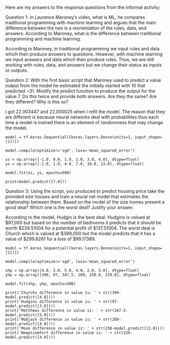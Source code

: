 Here are my answers to the response questions from the informal activity:

Question 1: In Laurence Maroney’s video, what is ML, he compares traditional programming with machine learning and argues that the main difference between the two is a reorientation of the rules, data, and answers. According to Maroney, what is the difference between traditional programming and machine learning. 

According to Maroney, in traditional programming we input rules and data which then produce answers to questions. However, with machine learning we input answers and data which then produce rules. Thus, we are still working with rules, data, and answers but we change their status as inputs or outputs. 

Question 2:	With the first basic script that Maroney used to predict a value output from the model he estimated (he initially started with 10 that predicted ~31. Modify the predict function to produce the output for the value 7. Do this twice and provide both answers. Are they the same? Are they different? Why is this so?

I got 22.003447 and 22.000025 when I refit the model. The reason that they are different is because neural networks deal with probabilities thus each time a model is trained there is an element of randomness that may change the model.

```
model = tf.keras.Sequential([keras.layers.Dense(units=1, input_shape=[1])])

model.compile(optimizer='sgd', loss='mean_squared_error')

xs = np.array([-1.0, 0.0, 1.0, 2.0, 3.0, 4.0], dtype=float)
ys = np.array([-2.0, 1.0, 4.0, 7.0, 10.0, 13.0], dtype=float)

model.fit(xs, ys, epochs=500)

print(model.predict([7.0]))
```

Question 3: Using the script, you produced to predict housing price take the provided size houses and train a neural net model that estimates the relationship between them. Based on the model of the size homes present a good deal? Which one is the worst deal? Justify your answer.

According to the model, Hudgin is the best deal. Hudgins is valued at $97,000 but based on the number of bedrooms it predicts that it should be worth $234.51004 for a potential profit of $137.51004. The worst deal is Church which is valued at $399,000 but the model predicts that it has a value of $299.8261 for a loss of $99.17389.

```
model = tf.keras.Sequential([keras.layers.Dense(units=1, input_shape=[1])])

model.compile(optimizer='sgd', loss='mean_squared_error')

xhp = np.array([4.0, 3.0, 5.0, 4.0, 2.0, 3.0], dtype=float)
yhp = np.array([399, 97, 347.5, 289, 250.0, 229.0], dtype=float)

model.fit(xhp, yhp, epochs=500)

print('Churchs difference in value is: ' + str(399-model.predict([4.0])))
print('Hudgins difference in value is: ' + str(97-model.predict([3.0])))
print('Matthews difference in value is: ' + str(347.5-model.predict([5.0])))
print('Mobjack difference in value is: ' + str(289-model.predict([4.0])))
print('Moon difference in value is: ' + str(250-model.predict([2.0])))
print('Newptcomfort difference in value is: ' + str(229-model.predict([4.0])))
```
